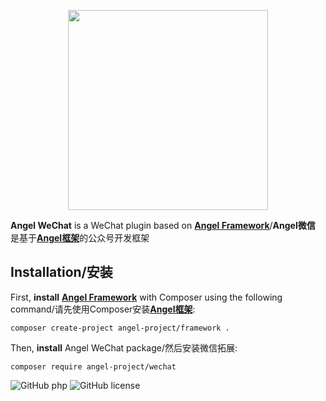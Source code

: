 <p align="center"><img width="320" src="https://xy.zuggr.com/file/angel_wechat.jpg"></p>

**Angel WeChat** is a WeChat plugin based on [**Angel Framework**](https://github.com/angel-project/framework)/**Angel微信** 是基于[**Angel框架**](https://github.com/angel-project/framework)的公众号开发框架

Installation/安装
-------------
First, **install** [**Angel Framework**](https://github.com/angel-project/framework) with Composer using the following command/请先使用Composer安装[**Angel框架**](https://github.com/angel-project/framework):
```
composer create-project angel-project/framework .
```

Then, **install** Angel WeChat package/然后安装微信拓展:
```
composer require angel-project/wechat
```

![GitHub php](https://img.shields.io/packagist/php-v/symfony/symfony.svg)
![GitHub license](https://img.shields.io/cocoapods/l/AFNetworking.svg)
